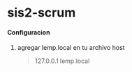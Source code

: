 # sis2-scrum 

#### Configuracion
1. agregar lemp.local en tu archivo host
    > 127.0.0.1 lemp.local
